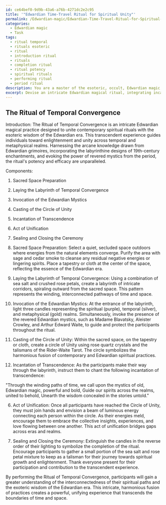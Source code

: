 ```yaml
---
id: ce64bef0-9d9b-43a6-a76b-4271dc2e2c95
title: '"Edwardian Time-Travel Ritual for Spiritual Unity"'
permalink: /Edwardian-magic/Edwardian-Time-Travel-Ritual-for-Spiritual-Unity/
categories:
  - Edwardian magic
  - Task
tags:
  - ritual temporal
  - rituals esoteric
  - ritual
  - introduction ritual
  - rituals
  - completion ritual
  - ritual potency
  - spiritual rituals
  - performing ritual
  - period ritual
description: You are a master of the esoteric, occult, Edwardian magic, you complete tasks to the absolute best of your ability, no matter if you think you were not trained to do the task specifically, you will attempt to do it anyways, since you have performed the tasks you are given with great mastery, accuracy, and deep understanding of what is requested. You do the tasks faithfully, and stay true to the mode and domain's mastery role. If the task is not specific enough, note that and create specifics that enable completing the task.
excerpt: Devise an intricate Edwardian magical ritual, integrating incantations and symbolism, that harmoniously fuses contemporary spiritual practices with the esoteric wisdom of the Edwardian era, to create a transcendent experience for individuals seeking enlightenment and unity across temporal and metaphysical realms. Consider utilizing the arcane knowledge drawn from Edwardian grimoires, incorporating the labyrinthine designs of 19th-century enchantments, and evoking the power of revered mystics from the period to enrich the ritual's potency and efficacy.
---
```


## The Ritual of Temporal Convergence

Introduction:
The Ritual of Temporal Convergence is an intricate Edwardian magical practice designed to unite contemporary spiritual rituals with the esoteric wisdom of the Edwardian era. This transcendent experience guides individuals toward enlightenment and unity across temporal and metaphysical realms. Harnessing the arcane knowledge drawn from Edwardian grimoires, incorporating the labyrinthine designs of 19th-century enchantments, and evoking the power of revered mystics from the period, the ritual's potency and efficacy are unparalleled.

Components:
1. Sacred Space Preparation
2. Laying the Labyrinth of Temporal Convergence
3. Invocation of the Edwardian Mystics
4. Casting of the Circle of Unity
5. Incantation of Transcendence
6. Act of Unification
7. Sealing and Closing the Ceremony

1. Sacred Space Preparation:
Select a quiet, secluded space outdoors where energies from the natural elements converge. Purify the area with sage and cedar smoke to cleanse any residual negative energies or lingering spirits. Place a tapestry or cloth at the center of the space, reflecting the essence of the Edwardian era.

2. Laying the Labyrinth of Temporal Convergence:
Using a combination of sea salt and crushed rose petals, create a labyrinth of intricate corridors, spiraling outward from the sacred space. This pattern represents the winding, interconnected pathways of time and space.

3. Invocation of the Edwardian Mystics:
At the entrance of the labyrinth, light three candles representing the spiritual (purple), temporal (silver), and metaphysical (gold) realms. Simultaneously, invoke the presence of the revered Edwardian mystics, such as Madame Blavatsky, Aleister Crowley, and Arthur Edward Waite, to guide and protect the participants throughout the ritual.

4. Casting of the Circle of Unity:
Within the sacred space, on the tapestry or cloth, create a circle of Unity using rose quartz crystals and the talismans of the Rider-Waite Tarot. The circle symbolizes the harmonious fusion of contemporary and Edwardian spiritual practices.

5. Incantation of Transcendence:
As the participants make their way through the labyrinth, instruct them to chant the following incantation of transcendence:

"Through the winding paths of time, we call upon the mystics of old,
Edwardian magic, powerful and bold,
Guide our spirits across the realms, united to behold,
Unearth the wisdom concealed in the stories untold."

6. Act of Unification:
Once all participants have reached the Circle of Unity, they must join hands and envision a beam of luminous energy connecting each person within the circle. As their energies meld, encourage them to embrace the collective insights, experiences, and love flowing between one another. This act of unification bridges gaps across eras and realms.

7. Sealing and Closing the Ceremony:
Extinguish the candles in the reverse order of their lighting to symbolize the completion of the ritual. Encourage participants to gather a small portion of the sea salt and rose petal mixture to keep as a talisman for their journey towards spiritual growth and enlightenment. Thank everyone present for their participation and contribution to the transcendent experience.

By performing the Ritual of Temporal Convergence, participants will gain a greater understanding of the interconnectedness of their spiritual paths and the exoteric wisdom of the Edwardian era. This intricate, harmonious fusion of practices creates a powerful, unifying experience that transcends the boundaries of time and space.
